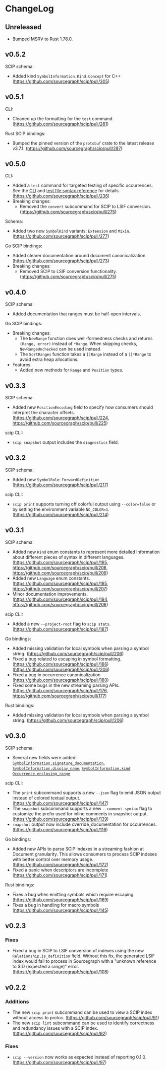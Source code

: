 # ChangeLog

## Unreleased

- Bumped MSRV to Rust 1.78.0.

## v0.5.2

SCIP schema:

- Added kind `SymbolInformation.Kind.Concept` for C++ (https://github.com/sourcegraph/scip/pull/305)

## v0.5.1

CLI:

- Cleaned up the formatting for the `test` command.
  (https://github.com/sourcegraph/scip/pull/281)

Rust SCIP bindings:

- Bumped the pinned version of the `protobuf` crate to
  the latest release v3.7.1.
  (https://github.com/sourcegraph/scip/pull/287)

## v0.5.0

CLI:

- Added a `test` command for targeted testing of specific occurrences.
  See the [CLI](docs/CLI.md) and [test file syntax reference](docs/test_file_format.md) for details.
  (https://github.com/sourcegraph/scip/pull/236)
- Breaking changes:
  - Removed the `convert` subcommand for SCIP to LSIF conversion.
    (https://github.com/sourcegraph/scip/pull/275)

Schema:

- Added two new `SymbolKind` variants: `Extension` and `Mixin`.
  (https://github.com/sourcegraph/scip/pull/277)

Go SCIP bindings:

- Added clearer documentation around document canonicalization.
  (https://github.com/sourcegraph/scip/pull/273)
- Breaking changes:
  - Removed SCIP to LSIF conversion functionality.
    (https://github.com/sourcegraph/scip/pull/275)

## v0.4.0

SCIP schema:

- Added documentation that ranges must be half-open intervals.

Go SCIP bindings:

- Breaking changes:
  - The `NewRange` function does well-formedness checks and returns `(Range, error)` instead of `*Range`.
    When skipping checks, `NewRangeUnchecked` can be used instead.
  - The `SortRanges` function takes a `[]Range` instead of a `[]*Range`
    to avoid extra heap allocations.
- Features:
  - Added new methods for `Range` and `Position` types.

## v0.3.3

SCIP schema:

- Added new `PositionEncoding` field to specify how consumers
  should interpret the character offsets.
  (https://github.com/sourcegraph/scip/pull/224, https://github.com/sourcegraph/scip/pull/225)

scip CLI:

- `scip snapshot` output includes the `diagnostics` field.

## v0.3.2

SCIP schema:

- Added new `SymbolRole`: `ForwardDefinition`
  (https://github.com/sourcegraph/scip/pull/217)

scip CLI:

- `scip print` supports turning off colorful output using `--color=false` or
  by setting the environment variable `NO_COLOR=1`.
  (https://github.com/sourcegraph/scip/pull/214)

## v0.3.1

SCIP schema:

- Added new `Kind` enum constants to represent more detailed
  information about different pieces of syntax in different languages.
  (https://github.com/sourcegraph/scip/pull/195,
  https://github.com/sourcegraph/scip/pull/208,
  https://github.com/sourcegraph/scip/pull/209)
- Added new `Language` enum constants.
  (https://github.com/sourcegraph/scip/pull/195,
  https://github.com/sourcegraph/scip/pull/207)
- Minor documentation improvements.
  (https://github.com/sourcegraph/scip/pull/194,
  https://github.com/sourcegraph/scip/pull/206)

scip CLI:

- Added a new `--project-root` flag to `scip stats`.
  (https://github.com/sourcegraph/scip/pull/187)

Go bindings:

- Added missing validation for local symbols when
  parsing a symbol string.
  (https://github.com/sourcegraph/scip/pull/206)
- Fixed a bug related to escaping in symbol formatting.
  (https://github.com/sourcegraph/scip/pull/186)
  (https://github.com/sourcegraph/scip/pull/206)
- Fixed a bug in occurrence canonicalization.
  (https://github.com/sourcegraph/scip/pull/180)
- Fixed some bugs in the new streaming parsing APIs.
  (https://github.com/sourcegraph/scip/pull/176,
  https://github.com/sourcegraph/scip/pull/177)

Rust bindings:

- Added missing validation for local symbols when
  parsing a symbol string.
  (https://github.com/sourcegraph/scip/pull/206)

## v0.3.0

SCIP schema:

- Several new fields were added:
  [`SymbolInformation.signature_documentation`](https://github.com/sourcegraph/scip/pull/159),
  [`SymbolInformation.display_name`](https://github.com/sourcegraph/scip/pull/158),
  [`SymbolInformation.kind`](https://github.com/sourcegraph/scip/pull/156)
  [`Occurrence.enclosing_range`](https://github.com/sourcegraph/scip/pull/150)

scip CLI:

- The `print` subcommand supports a new `--json` flag to emit JSON output
  instead of colored textual output. (https://github.com/sourcegraph/scip/pull/147)
- The `snapshot` subcommand supports a new `--comment-syntax` flag
  to customize the prefix used for inline comments in snapshot output.
  (https://github.com/sourcegraph/scip/pull/139)
- `snapshot` output now include override_documentation for occurrences.
  (https://github.com/sourcegraph/scip/pull/116)

Go bindings:

- Added new APIs to parse SCIP indexes in a streaming
  fashion at Document granularity. This allows consumers
  to process SCIP indexes with better control over memory usage.
  (https://github.com/sourcegraph/scip/pull/172)
- Fixed a panic when descriptors are incomplete
  (https://github.com/sourcegraph/scip/pull/171)

Rust bindings:

- Fixes a bug when emitting symbols which require escaping
  (https://github.com/sourcegraph/scip/pull/169)
- Fixes a bug in handling for macro symbols
  (https://github.com/sourcegraph/scip/pull/145)

## v0.2.3

### Fixes

- Fixed a bug in SCIP to LSIF conversion of indexes using the new `Relationship.is_definition` field. Without this fix, the generated LSIF index would fail to process in Sourcegraph with a "unknown reference to $ID (expected a range)" error. (https://github.com/sourcegraph/scip/pull/108)

## v0.2.2

### Additions

- The new `scip print` subcommand can be used to view a SCIP index without access to protoc. (https://github.com/sourcegraph/scip/pull/91)
- The new `scip lint` subcommand can be used to identify correctness and redundancy issues with a SCIP index. (https://github.com/sourcegraph/scip/pull/92)

### Fixes

- `scip --version` now works as expected instead of reporting 0.1.0. (https://github.com/sourcegraph/scip/pull/97)
